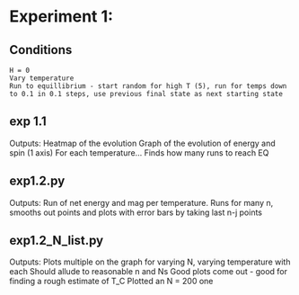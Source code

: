 # Experiment 1:
## Conditions	
	H = 0 
	Vary temperature
	Run to equillibrium - start random for high T (5), run for temps down to 0.1 in 0.1 steps, use previous final state as next starting state


## exp 1.1
Outputs: 
	Heatmap of the evolution
	Graph of the evolution of energy and spin (1 axis)
	For each temperature...
	Finds how many runs to reach EQ

## exp1.2.py
Outputs: 
	Run of net energy and  mag per temperature. 
	Runs for many n, smooths out points and plots with error bars by taking last n-j points

## exp1.2_N_list.py
Outputs:
	Plots multiple on the graph for varying N, varying temperature with each
	Should allude to reasonable n and Ns
	Good plots come out - good for finding a rough estimate of T_C 
	Plotted an N = 200 one 
